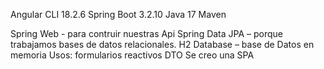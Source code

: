 Angular CLI 18.2.6
Spring Boot 3.2.10 Java 17 Maven 

Spring Web - para contruir nuestras Api
Spring Data JPA – porque trabajamos bases de datos relacionales.
H2 Database – base de Datos en memoria 
Usos:
formularios reactivos
DTO
Se creo una SPA
